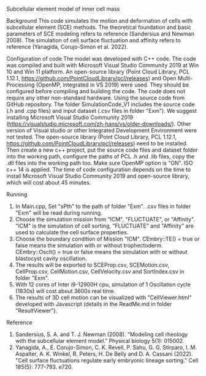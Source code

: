 Subcellular element model of inner cell mass

Background
This code simulates the motion and deformation of cells with subcellular element (SCE) methods. The theoretical foundation and basic parameters of SCE modeling refers to reference (Sandersius and Newman 2008). The simulation of cell surface fluctuation and affinity refers to reference (Yanagida, Corujo-Simon et al. 2022). 

Configuration of code
The model was developed with C++ code. The code was compiled and built with Microsoft Visual Studio Community 2019 at Win 10 and Win 11 platform. An open-source library (Point Cloud Library, PCL 1.12.1, https://github.com/PointCloudLibrary/pcl/releases) and Open Multi-Processing (OpenMP, integrated in VS 2019) were used. They should be configured before compiling and building the code. The code does not require any other non-standard hardware.
Using the source code from GitHub repository. The folder SimulationCode_V1 includes the source code (.h and .cpp files) and input dataset (.csv files in folder "Exm"). We suggest installing Microsoft Visual Studio Community 2019 (https://visualstudio.microsoft.com/zh-hans/vs/older-downloads/). Other version of Visual studio or other Integrated Development Environment were not tested. 
The open-source library (Point Cloud Library, PCL 1.12.1, https://github.com/PointCloudLibrary/pcl/releases) need to be installed. 
Then create a new c++ project, put the source code files and dataset folder into the working path, configure the paths of PCL .h and .lib files, copy the .dll files into the working path too. Make sure OpenMP option is "ON". ISO c++ 14 is applied.
The time of code configuration depends on the time to install Microsoft Visual Studio Community 2019 and open-source library, which will cost about 45 minutes.

Running
1. In Main.cpp, Set "sPth" to the path of folder "Exm". .csv files in folder "Exm" will be read during running.
2. Choose the simulation mission from "ICM", "FLUCTUATE", or "Affinity". "ICM" is the simulation of cell sorting, "FLUCTUATE" and "Affinity" are used to calculate the cell surface properties.
3. Choose the boundary condition of Mission "ICM". 
    CEmbry::TE() = true or false means the simulation with or without trophectoderm.
    CEmbry::Osclt() = true or false means the simulation with or without blastocyst cavity oscillation.
4. The results will be exported to SCEProp.csv, SCEMotion.csv, CellProp.csv, CellMotion.csv, CellVelocity.csv and SortIndex.csv in folder "Exm".
5. With 12 cores of Inter i9-12900H cpu, simulation of 1 Oscillation cycle (1830s) will cost about 3600s real time. 
5. The results of 3D cell motion can be visualized with "CellViewer.html" developed with Javascript (details in the ReadMe.md in folder "ResultViewer").

Reference
1. Sandersius, S. A. and T. J. Newman (2008). "Modeling cell rheology with the subcellular element model." Physical biology 5(1): 015002.
2. Yanagida, A., E. Corujo-Simon, C. K. Revell, P. Sahu, G. G. Stirparo, I. M. Aspalter, A. K. Winkel, R. Peters, H. De Belly and D. A. Cassani (2022). "Cell surface fluctuations regulate early embryonic lineage sorting." Cell 185(5): 777-793. e720.
